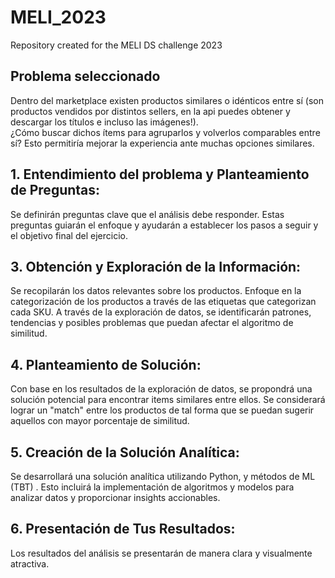 # MELI_2023
Repository created for the MELI DS challenge 2023

## Problema seleccionado 
Dentro del marketplace existen productos similares o idénticos entre sí (son productos vendidos por distintos sellers, en la api puedes obtener y descargar los títulos e incluso las imágenes!).<br>
¿Cómo buscar dichos ítems para agruparlos y volverlos comparables entre sí? Esto permitiría mejorar la experiencia ante muchas opciones similares.

## 1. Entendimiento del problema y Planteamiento de Preguntas:
Se definirán preguntas clave que el análisis debe responder. Estas preguntas guiarán el enfoque y ayudarán a establecer los pasos a seguir y el objetivo final del ejercicio.

## 3. Obtención y Exploración de la Información:
Se recopilarán los datos relevantes sobre los productos. Enfoque en la categorización de los productos a través de las etiquetas que categorizan cada SKU. A través de la exploración de datos, se identificarán patrones, tendencias y posibles problemas que puedan afectar el algoritmo de similitud.

## 4. Planteamiento de Solución:
Con base en los resultados de la exploración de datos, se propondrá una solución potencial para encontrar items similares entre ellos. Se considerará lograr un "match" entre los productos de tal forma que se puedan sugerir aquellos con mayor porcentaje de similitud.

## 5. Creación de la Solución Analítica:
Se desarrollará una solución analítica utilizando Python, y métodos de ML (TBT) . Esto incluirá la implementación de algoritmos y modelos para analizar datos y proporcionar insights accionables.

## 6. Presentación de Tus Resultados:
Los resultados del análisis se presentarán de manera clara y visualmente atractiva.




